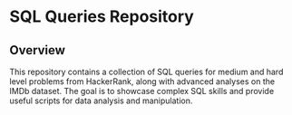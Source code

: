 # SQL Queries Repository

## Overview
This repository contains a collection of SQL queries for medium and hard level problems from HackerRank, along with advanced analyses on the IMDb dataset. The goal is to showcase complex SQL skills and provide useful scripts for data analysis and manipulation.



